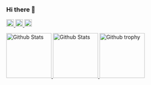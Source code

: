 ### Hi there 👋

<!-- Qiita section -->
<p align="left">
  <a href="#">
    <img height="20" alt="Qiita posts" src="https://qiita-badge.apiapi.app/s/Leone/posts.svg">
  </a>
  <a href="#">
    <img height="20" alt="Qiita contributions" src="https://qiita-badge.apiapi.app/s/Leone/contributions.svg">
  </a>
  <a href="#">
    <img height="20" alt="Qiita followers" src="https://qiita-badge.apiapi.app/s/Leone/followers.svg">
  </a>
</p>

<!-- GitHub section -->
<p align="left">
  <a href="#" width="390">
    <img height="120" alt="Github Stats" src="https://profile-vercel-githubstats.vercel.app/api?username=leone-hub&count_private=true&show_icons=true&theme=radical" />
  </a>
  <a href="#" width="407">
    <img height="120" alt="Github Stats" src="https://profile-vercel-githubstats.vercel.app/api/top-langs/?username=leone-hub&layout=compact&theme=radical" />
  </a>
  <a href="#">
    <img height="120" alt="Github trophy" src="https://github-profile-trophy.vercel.app/?username=leone-hub&theme=onedark" />
  </a>
</p>

<!-- other section -->
<!-- other section trophy -->
<!-- img height="140" alt="Github trophy" src="https://profile-vercel-trophy.vercel.app/?username=leone-hub&theme=onedark" / -->
<!-- [![trophy](https://github-profile-trophy.vercel.app/?username=ryo-ma)](https://github.com/ryo-ma/github-profile-trophy) -->
<!--
**leone-hub/leone-hub** is a ✨ _special_ ✨ repository because its `README.md` (this file) appears on your GitHub profile.

Here are some ideas to get you started:

- 🔭 I’m currently working on ...
- 🌱 I’m currently learning ...
- 👯 I’m looking to collaborate on ...
- 🤔 I’m looking for help with ...
- 💬 Ask me about ...
- 📫 How to reach me: ...
- 😄 Pronouns: ...
- ⚡ Fun fact: ...
-->
